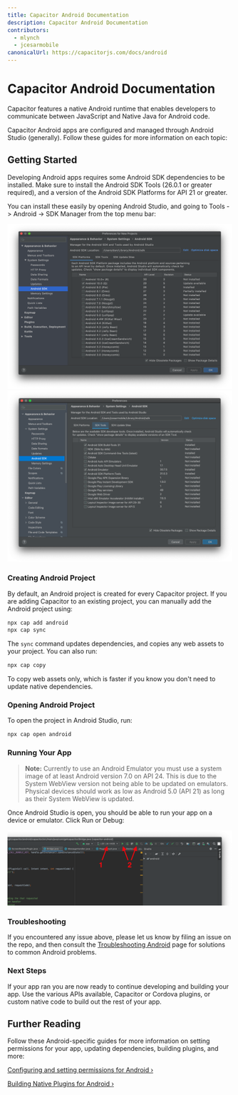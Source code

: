 ```yaml
---
title: Capacitor Android Documentation
description: Capacitor Android Documentation
contributors:
  - mlynch
  - jcesarmobile
canonicalUrl: https://capacitorjs.com/docs/android
---
```


# Capacitor Android Documentation

Capacitor features a native Android runtime that enables developers to communicate between JavaScript and Native Java for Android code.

Capacitor Android apps are configured and managed through Android Studio (generally). Follow these guides for more information on each topic:

## Getting Started

Developing Android apps requires some Android SDK dependencies to be installed. Make sure to install the Android SDK Tools (26.0.1 or greater required), and a version of
the Android SDK Platforms for API 21 or greater.

You can install these easily by opening Android Studio, and going to Tools -> Android -> SDK Manager from the top menu bar:

![SDK Platforms](../../../static/img/docs/android/sdk-platforms.png)
![SDK Tools](../../../static/img/docs/android/sdk-tools.png)

### Creating Android Project

By default, an Android project is created for every Capacitor project. If you are adding Capacitor to an existing
project, you can manually add the Android project using:

```bash
npx cap add android
npx cap sync
```

The `sync` command updates dependencies, and copies any web assets to your project. You can also run:

```bash
npx cap copy
```

To copy web assets only, which is faster if you know you don't need to update native dependencies.

### Opening Android Project

To open the project in Android Studio, run:

```bash
npx cap open android
```

### Running Your App

> **Note:** Currently to use an Android Emulator you must use a system image of at least Android version 7.0 on API 24. This is due to the System WebView version not being able to be updated on emulators. Physical devices should work as low as Android 5.0 (API 21) as long as their System WebView is updated.

Once Android Studio is open, you should be able to run your app on a device or emulator. Click Run or Debug:

![Running App](../../../static/img/docs/android/running.png)

### Troubleshooting

If you encountered any issue above, please let us know by filing an issue on the repo, and then consult the [Troubleshooting Android](/docs/android/troubleshooting) page for solutions to common Android problems.

### Next Steps

If your app ran you are now ready to continue developing and building your app. Use the various APIs available, Capacitor or Cordova plugins, or custom native code to build out the rest of your app.

## Further Reading

Follow these Android-specific guides for more information on setting permissions for your app, updating dependencies, building
plugins, and more:

[Configuring and setting permissions for Android &#8250;](/docs/android/configuration)

[Building Native Plugins for Android &#8250;](/docs/plugins)
